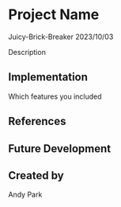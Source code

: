# Project Name

Juicy-Brick-Breaker
2023/10/03

Description


## Implementation

Which features you included


## References


## Future Development


## Created by
Andy Park
